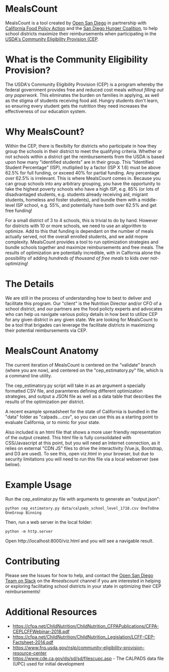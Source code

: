 # MealsCount
MealsCount is a tool created by [Open San Diego](https://opensandiego.org) in partnership with [California Food Policy Action](https://cfpa.org) and the [San Diego Hunger Coalition](https://www.sandiegohungercoalition.org), to help school districts maximize their reimbursements when participating in the [USDA's Community Eligibility Provision (CEP](https://www.fns.usda.gov/school-meals/community-eligibility-provision).

# What is the Community Eligibility Provision?
The USDA's Community Eligibility Provision (CEP) is a program whereby the federal government provides free and reduced cost meals *without filling out any paperwork*. This eliminates the burden on families in applying, as well as the stigma of students receiving food aid. Hungry students don't learn, so ensuring every student gets the nutrition they need increases the effectiveness of our education system.

# Why MealsCount?
Within the CEP, there is flexibilty for districts who participate in how they group the schools in their district to meet the qualifying criteria. Whether or not schools within a district get the reimbursements from the USDA is based upon how many "identified students" are in their group. This "Identified Student Percentage" (ISP), mutliplied by a factor (ISP X 1.6) must be above 62.5% for full funding, or exceed 40% for partial funding. Any percentage *over* 62.5% is irrelevant. This is where MealsCount comes in. Because you can group schools into any arbitrary grouping, you have the opportunity to take the highest poverty schools who have a high ISP, e.g. 85% (or lots of disadvantaged students, e.g. students already receiving aid, migrant students, homeless and foster students), and bundle them with a middle-level ISP school, e.g. 55%, and potentially have both over 62.5% and get free funding!

For a small district of 3 to 4 schools, this is trivial to do by hand. However for districts with 10 or more schools, we need to use an algorithm to optimize. Add to this that funding is dependant on the number of meals actually served, not the overall enrolled students, and we add mopre complexity. MealsCount provides a tool to run optimization strategies and bundle schools together and maximize reimbursements and free meals. The results of optimization are potentially incredible, with in Calfornia alone the possibility of adding *hundreds of thousand of free meals* to kids over not-optimizing! 

# The Details
We are still in the process of understanding how to best to deliver and facilitate this program. Our "client" is the Nutrition Director and/or CFO of a school district, and our partners are the food policty experts and advocates who can help us navigate various policy details in how best to utilize CEP for any given district in any given state. We are looking for MealsCount to be a tool that brigades can leverage the facilitate districts in maximizing their potential reimbursements via CEP.


# MealsCount Anatomy

The current iteration of MealsCount is centered on the "validate" branch (where you are now), and centered on the "cep_estimatory.py" file, which is a command line utility.

The cep_estimatory.py script will take in as an argument a specially formatted CSV file, and paramteres defining different optimization strategies, and output a JSON file as well as a data table that describes the results of the optimization per district. 

A recent example spreadsheet for the state of California is bundled in the "data" folder as "calpads....csv", so you can use this as a starting point to evaluate California, or to mimic for your state.

Also included is an html file that shows a more user friendly representation of the output created. This html file is fully consolidated with CSS/Javascript at this point, but you will need an Internet connection, as it relies on external "CDN JS" files to drive the interactivity (Vue.js, Bootstrap, and D3 are used). To see this, open viz.html in your browser, but due to security limitations you will need to run this file via a local webserver (see below).

# Example Usage

Run the cep_estimator.py file with arguments to generate an "output.json":

`python cep_estimatory.py data/calpads_school_level_1718.csv OneToOne OneGroup Binning`

Then, run a web server in the local folder:

`python -m http.server`

Open http://localhost:8000/viz.html and you will see a navigable result.

# Contributing

Please see the Issues for how to help, and contact the [Open San Diego Team on Slack](https://opensandiego.org) on the *#mealscount* channel if you are interested in helping or exploring facilitating school districts in your state in optimizing their CEP reimbursements!

# Additional Resources

* https://cfpa.net/ChildNutrition/ChildNutrition_CFPAPublications/CFPA-CEPLCFFWebinar-2018.pdf
* https://cfpa.net/ChildNutrition/ChildNutrition_Legislation/LCFF-CEP-Factsheet-2014.pdf
* https://www.fns.usda.gov/nslp/community-eligibility-provision-resource-center
* https://www.cde.ca.gov/ds/sd/sd/filescupc.asp  - The CALPADS data file (UPC) used for initial development
